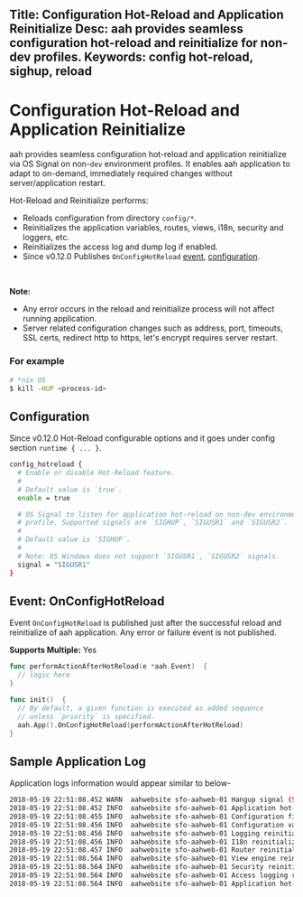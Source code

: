 Title: Configuration Hot-Reload and Application Reinitialize
Desc: aah provides seamless configuration hot-reload and reinitialize for non-dev profiles.
Keywords: config hot-reload, sighup, reload
---
# Configuration Hot-Reload and Application Reinitialize

aah provides seamless configuration hot-reload and application reinitialize via OS Signal on non-`dev` environment profiles. It enables aah application to adapt to on-demand, immediately required changes without server/application restart.

Hot-Reload and Reinitialize performs:

  * Reloads configuration from directory `config/*`.
  * Reinitializes the application variables, routes, views, i18n, security and loggers, etc.
  * Reinitializes the access log and dump log if enabled.
  * <span class="badge lb-sm">Since v0.12.0</span> Publishes `OnConfigHotReload` [event](#event-onconfighotreload), [configuration](#configuration).

<br>
<div class="alert alert-info-blue">
<p><strong>Note:</strong> 
<ul>
<li>Any error occurs in the reload and reinitialize process will not affect running application.</li>
<li>Server related configuration changes such as address, port, timeouts, SSL certs, redirect http to https, let's encrypt requires server restart.</li>
</p>
</div>

### For example

```bash
# *nix OS
$ kill -HUP <process-id>
```

## Configuration 

<span class="badge lb-sm">Since v0.12.0</span> Hot-Reload configurable options and it goes under config section `runtime { ... }`.

```bash
config_hotreload {
  # Enable or disable Hot-Reload feature.
  #
  # Default value is `true`.
  enable = true

  # OS Signal to listen for application hot-reload on non-dev environment
  # profile. Supported signals are `SIGHUP`, `SIGUSR1` and `SIGUSR2`.
  #
  # Default value is `SIGHUP`.
  #
  # Note: OS Windows does not support `SIGUSR1`, `SIGUSR2` signals.
  signal = "SIGUSR1"
}
```

## Event: OnConfigHotReload

Event `OnConfigHotReload` is published just after the successful reload and reinitialize of aah application. Any error or failure event is not published.

**Supports Multiple:** Yes

```go
func performActionAfterHotReload(e *aah.Event)  {
  // logic here
}

func init()  {
  // By default, a given function is executed as added sequence
  // unless `priority` is specified.
  aah.App().OnConfigHotReload(performActionAfterHotReload)
}
```

## Sample Application Log

Application logs information would appear similar to below-

```bash
2018-05-19 22:51:08.452 WARN  aahwebsite sfo-aahweb-01 Hangup signal (SIGHUP) received
2018-05-19 22:51:08.452 INFO  aahwebsite sfo-aahweb-01 Application hot-reload and reinitialization starts ...
2018-05-19 22:51:08.455 INFO  aahwebsite sfo-aahweb-01 Configuration files reload succeeded
2018-05-19 22:51:08.456 INFO  aahwebsite sfo-aahweb-01 Configuration values reinitialize succeeded
2018-05-19 22:51:08.456 INFO  aahwebsite sfo-aahweb-01 Logging reinitialize succeeded
2018-05-19 22:51:08.456 INFO  aahwebsite sfo-aahweb-01 I18n reinitialize succeeded
2018-05-19 22:51:08.457 INFO  aahwebsite sfo-aahweb-01 Router reinitialize succeeded
2018-05-19 22:51:08.564 INFO  aahwebsite sfo-aahweb-01 View engine reinitialize succeeded
2018-05-19 22:51:08.564 INFO  aahwebsite sfo-aahweb-01 Security reinitialize succeeded
2018-05-19 22:51:08.564 INFO  aahwebsite sfo-aahweb-01 Access logging reinitialize succeeded
2018-05-19 22:51:08.564 INFO  aahwebsite sfo-aahweb-01 Application hot-reload and reinitialization was successful
```
